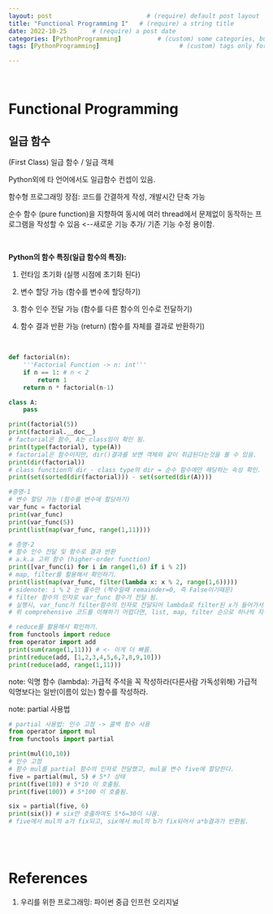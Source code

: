 ```yaml
---
layout: post                          # (require) default post layout
title: "Functional Programming I"   # (require) a string title
date: 2022-10-25       # (require) a post date
categories: [PythonProgramming]          # (custom) some categories, but make sure these categories already exists inside path of `category/`
tags: [PythonProgramming]                      # (custom) tags only for meta `property="article:tag"`

---
```


<br>

# Functional Programming

## 일급 함수

(First Class) 일급 함수 / 일급 객체

Python외에 타 언어에서도 일급함수 컨셉이 있음.

함수형 프로그래밍 장점: 코드를 간결하게 작성, 개발시간 단축 가능

순수 함수 (pure function)을 지향하여 동시에 여러 thread에서 문제없이 동작하는 프로그램을 작성할 수 있음 <--새로운 기능 추가/ 기존 기능 수정 용이함.

<br>

**Python의 함수 특징(일급 함수의 특징):**

1. 런타임 초기화 (실행 시점에 초기화 된다)

2. 변수 할당 가능 (함수를 변수에 할당하기)

3. 함수 인수 전달 가능 (함수를 다른 함수의 인수로 전달하기)

4. 함수 결과 반환 가능 (return) (함수를 자체를 결과로 반환하기)

<br>

```python
def factorial(n):
    '''Factorial Function -> n: int'''
    if n == 1: # n < 2
        return 1
    return n * factorial(n-1)

class A:
    pass

print(factorial(5))
print(factorial.__doc__)
# factorial은 함수, A는 class임이 확인 됨.
print(type(factorial), type(A))
# factorial은 함수이지만, dir()결과를 보면 객체와 같이 취급된다는것을 볼 수 있음.
print(dir(factorial))
# class function의 dir - class type의 dir = 순수 함수에만 해당하는 속성 확인.
print(set(sorted(dir(factorial))) - set(sorted(dir(A))))

#증명-1
# 변수 할당 가능 (함수를 변수에 할당하기)
var_func = factorial
print(var_func)
print(var_func(5))
print(list(map(var_func, range(1,11))))

# 증명-2
# 함수 인수 전달 및 함수로 결과 반환
# a.k.a 고위 함수 (higher-order function)
print([var_func(i) for i in range(1,6) if i % 2])
# map, filter를 활용해서 확인하기.
print(list(map(var_func, filter(lambda x: x % 2, range(1,6)))))
# sidenote: i % 2 는 홀수만 (짝수일때 remainder=0, 즉 False이기때문)
# filter 함수의 인자로 var_func 함수가 전달 됨.
# 실행시, var_func가 filter함수의 인자로 전달되어 lambda로 filter된 x가 들어가서 실행 됨.
# 위 comprehensive 코드를 이해하기 어렵다면, list, map, filter 순으로 하나씩 지워가면서 뭐가 달라지는지 확인하며 이해해볼 수 있음.

# reduce를 활용해서 확인하기.
from functools import reduce
from operator import add
print(sum(range(1,11))) # <- 이게 더 빠름.
print(reduce(add, [1,2,3,4,5,6,7,8,9,10]))
print(reduce(add, range(1,11)))
```

note: 익명 함수 (lambda): 가급적 주석을 꼭 작성하라(다른사람 가독성위해) 가급적 익명보다는 일반(이름이 있는) 함수를 작성하라.

note: partial 사용법

```python
# partial 사용법: 인수 고정 -> 콜백 함수 사용
from operator import mul
from functools import partial

print(mul(10,10))
# 인수 고정
# 함수 mul를 partial 함수의 인자로 전달했고, mul을 변수 five에 할당한다. 
five = partial(mul, 5) # 5*? 상태
print(five(10)) # 5*10 이 호출됨.
print(five(100)) # 5*100 이 호출됨.

six = partial(five, 6)
print(six()) # six만 호출하여도 5*6=30이 나옴. 
# five에서 mul의 a가 fix되고, six에서 mul의 b가 fix되어서 a*b결과가 반환됨.
```

<br>

<br>

# References

1. 우리를 위한 프로그래밍: 파이썬 중급 인프런 오리지널

